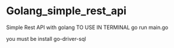 # Golang_simple_rest_api
Simple Rest API with golang
TO USE IN TERMINAL
go run main.go 

you must be install go-driver-sql 
